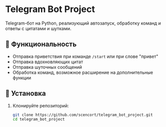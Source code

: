 # Telegram Bot Project

Telegram-бот на Python, реализующий автозапуск, обработку команд и ответы с цитатами и шутками.

## 🚀 Функциональность

- Отправка приветствия при команде `/start` или при слове "привет"
- Отправка вдохновляющих цитат
- Отправка шуточных сообщений
- Обработка команд, возможное расширение на дополнительные функции

## 🧩 Установка

1. Клонируйте репозиторий:
   ```bash
   git clone https://github.com/scencort/telegram_bot_project.git
   cd telegram_bot_project
